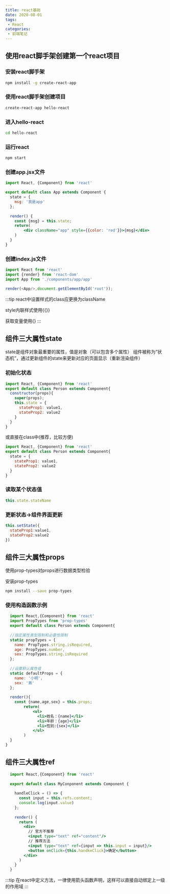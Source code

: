 ```yaml
---
title: react基础
date: 2020-08-01
tags:
 - React
categories:
 - 前端笔记
---
```


## 使用react脚手架创建第一个react项目

### 安装react脚手架
```bash
npm install -g create-react-app
```

### 使用react脚手架创建项目
```bash
create-react-app hello-react
```

### 进入hello-react
```bash
cd hello-react
```

### 运行react
```bash
npm start
```

### 创建app.jsx文件
```jsx harmony
import React, {Component} from 'react'

export default class App extends Component {
  state = {
    msg: '我是app'
  };
  
  render() {
    const {msg} = this.state;
    return(
        <div className="app" style={{color: 'red'}}>{msg}</div>
    )
  }
}
```

### 创建index.js文件
```js
import React from 'react'
import {render} from 'react-dom'
import App from './components/app/app'

render(<App/>,document.getElementById('root'));
```

:::tip
react中设置样式的class应更换为className

style内联样式使用{{}}

获取变量使用{}
:::

## 组件三大属性state
state是组件对象最重要的属性，值是对象（可以包含多个属性）
组件被称为“状态机”，通过更新组件的state来更新对应的页面显示（重新渲染组件）
### 初始化状态
```jsx harmony
import React, {Component} from 'react'
export default class Person extends Component{
  constructor(props){
    super(props);
    this.state = {
      stateProp1: value1,
      stateProp2: value2
    }
  }
}
```
或直接在class中(推荐，比较方便)
```jsx harmony
import React, {Component} from 'react'
export default class Person extends Component{
  state = {
    stateProp1: value1,
    stateProp2: value2
  }
}

```

### 读取某个状态值
```jsx harmony
this.state.stateName
```

### 更新状态->组件界面更新
```jsx harmony
this.setState({
  stateProp1:value1,
  stateProp2:value2
})
```

## 组件三大属性props
使用prop-types对props进行数据类型检验

安装prop-types
```bash
npm install --save prop-types
```
### 使用构造函数示例
```jsx harmony
  import React,{Component} from 'react'
  import PropTypes from 'prop-types'
  export default class Person extends Component{
  
  //指定属性类型限制和必要性限制
  static propTypes = {
    name: PropTypes.string.isRequired,
    age: PropTypes.number,
    sex: PropTypes.string.isRequired
  };
  
  //设置默认属性值
  static defaultProps = {
    name: '小明',
    sex: '男'
  };
  
  render(){
    const {name,age,sex} = this.props;
        return(
            <ul>
              <li>姓名：{name}</li>
              <li>年龄：{age}</li>
              <li>性别:{sex}</li>
            </ul>
        )
  }
}
```

## 组件三大属性ref
```jsx harmony
  import React,{Component} from 'react'
  
  export default class MyConponent extends Component {
  
    handleClick = () => {
      const input = this.refs.content;
      console.log(input.value)
    };
    
    render() {
      return (
        <div>
          // 官方不推荐
          <input type="text" ref="content"/>
          // 推荐方法
          <input type="text" ref={input => this.input = input}/>
          <button onClick={this.handkeClick}>确定</button>
        </div>
      )
    }
  }
```
:::tip
在react中定义方法，一律使用箭头函数声明，这样可以直接自动绑定上一级的作用域
:::